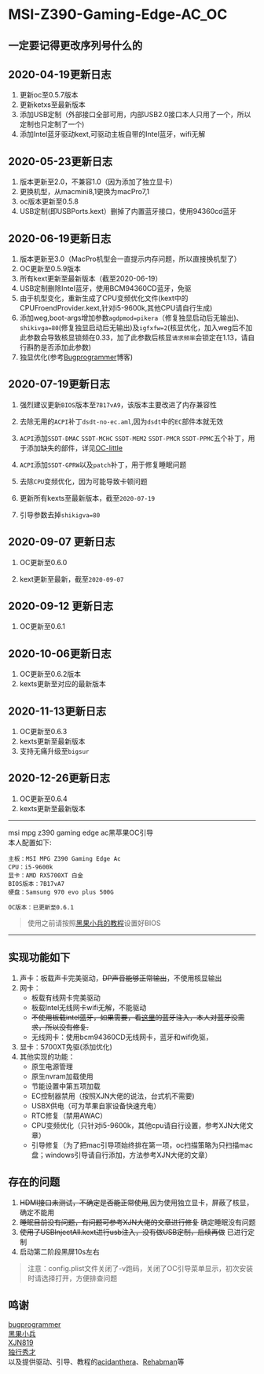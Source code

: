 # MSI-Z390-Gaming-Edge-AC_OC

## 一定要记得更改序列号什么的

## 2020-04-19更新日志

1. 更新oc至0.5.7版本
2. 更新ketxs至最新版本
3. 添加USB定制（外部接口全部可用，内部USB2.0接口本人只用了一个，所以定制也只定制了一个)
4. 添加Intel蓝牙驱动kext,可驱动主板自带的Intel蓝牙，wifi无解

## 2020-05-23更新日志

1. 版本更新至2.0，不兼容1.0（因为添加了独立显卡）
2. 更换机型，从macmini8,1更换为macPro7,1  
3. oc版本更新至0.5.8
4. USB定制(即USBPorts.kext）删掉了内置蓝牙接口，使用94360cd蓝牙

## 2020-06-19更新日志

1. 版本更新至3.0（MacPro机型会一直提示内存问题，所以直接换机型了）
2. OC更新至0.5.9版本
3. 所有kext更新至最新版本（截至2020-06-19）
4. USB定制删除Intel蓝牙，使用BCM94360CD蓝牙，免驱
5. 由于机型变化，重新生成了CPU变频优化文件(kext中的CPUFroendProvider.kext,针对i5-9600k,其他CPU请自行生成)
6. 添加weg,boot-args增加参数`agdpmod=pikera`（修复独显启动后无输出)、`shikivga=80`(修复独显启动后无输出)及`igfxfw=2`(核显优化，加入weg后不加此参数会导致核显锁频在0.33，加了此参数后核显`请求频率`会锁定在1.13，请自行斟酌是否添加此参数)
7. 独显优化(参考[Bugprogrammer](https://www.bugprogrammer.me/2020/05/27/Hackintosh_for_Z490_10900K.html)博客)

## 2020-07-19更新日志

1. 强烈建议更新`BIOS`版本至`7B17vA9`，该版本主要改进了内存兼容性

2. 去除无用的`ACPI`补丁`dsdt-no-ec.aml`,因为`dsdt`中的`EC`部件本就无效

3. `ACPI`添加`SSDT-DMAC` `SSDT-MCHC` `SSDT-MEM2` `SSDT-PMCR` `SSDT-PPMC`五个补丁，用于添加缺失的部件，详见[OC-little](https://github.com/daliansky/OC-little/tree/master/06-%E6%B7%BB%E5%8A%A0%E7%BC%BA%E5%A4%B1%E7%9A%84%E9%83%A8%E4%BB%B6)

4. `ACPI`添加`SSDT-GPRW`以及`patch`补丁，用于修复睡眠问题

5. 去除`CPU`变频优化，因为可能导致卡顿问题

6. 更新所有kexts至最新版本，截至`2020-07-19`

7. 引导参数去掉`shikigva=80`

## 2020-09-07 更新日志

1. OC更新至0.6.0

2. kext更新至最新，截至`2020-09-07`

## 2020-09-12 更新日志

1. OC更新至0.6.1

## 2020-10-06更新日志

1. OC更新至0.6.2版本
2. kexts更新至对应的最新版本

## 2020-11-13更新日志

1. OC更新至0.6.3
2. kexts更新至最新版本
3. 支持无痛升级至`bigsur`

## 2020-12-26更新日志

1. OC更新至0.6.4
2. kexts更新至最新版本

---

msi mpg z390 gaming edge ac黑苹果OC引导  
本人配置如下:

```text
主板：MSI MPG Z390 Gaming Edge Ac
CPU：i5-9600k
显卡：AMD RX5700XT 白金
BIOS版本：7B17vA7
硬盘：Samsung 970 evo plus 500G
```

```text
OC版本：已更新至0.6.1
```

>使用之前请按照[黑果小兵的教程](https://blog.daliansky.net/OpenCore-BootLoader.html)设置好BIOS

---

## 实现功能如下

1. 声卡：板载声卡完美驱动，~~DP声音能够正常输出~~，不使用核显输出
2. 网卡：
    - 板载有线网卡完美驱动  
    - 板载Intel无线网卡wifi无解，不能驱动
    - ~~不使用板载intel蓝牙，如果需要，看[这里](https://github.com/zxystd/IntelBluetoothFirmware/releases)的蓝牙注入，本人对蓝牙没需求，所以没有修复.~~
    - 无线网卡：使用bcm94360CD无线网卡，蓝牙和wifi免驱，
3. 显卡：5700XT免驱(添加优化)
4. 其他实现的功能：  
    - 原生电源管理  
    - 原生nvram加载使用
    - 节能设置中第五项加载
    - EC控制器禁用（按照XJN大佬的说法，台式机不需要)
    - USBX供电（可为苹果自家设备快速充电）
    - RTC修复（禁用AWAC）
    - CPU变频优化（只针对i5-9600k，其他cpu请自行设置，参考XJN大佬文章）
    - 引导修复（为了把mac引导项始终排在第一项，oc扫描策略为只扫描mac盘；windows引导请自行添加，方法参考XJN大佬的文章）

## 存在的问题

1. ~~HDMI接口未测试，不确定是否能正常使用~~,因为使用独立显卡，屏蔽了核显，确定不能用
2. ~~睡眠目前没有问题，有问题可参考XJN大佬的文章进行修复~~ 确定睡眠没有问题
3. ~~使用了USBInjectAll.kext进行usb注入，没有做USB定制，后续再做~~ 已进行定制
4. 启动第二阶段黑屏10s左右

>注意：config.plist文件关闭了-v跑码，关闭了OC引导菜单显示，初次安装时请选择打开，方便排查问题

## 鸣谢

[bugprogrammer](https://www.bugprogrammer.me/)  
[黑果小兵](https://blog.daliansky.net)  
[XJN819](https://blog.xjn819.com/)  
[独行秀才](https://shuiyunxc.gitee.io/)  
以及提供驱动、引导、教程的[acidanthera](https://github.com/acidanthera)、[Rehabman](https://github.com/rehabman)等  

